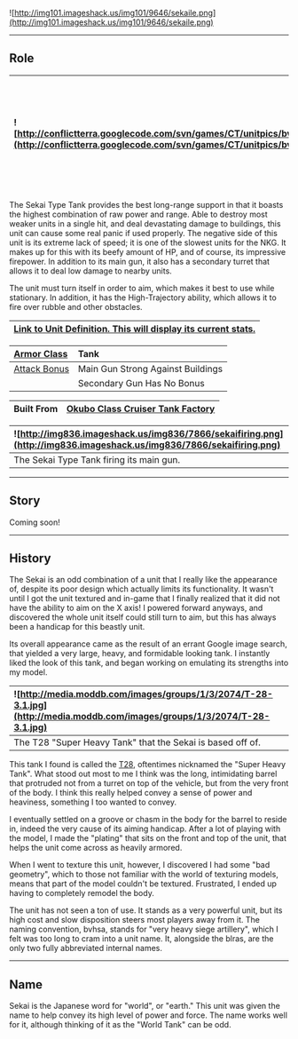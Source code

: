 ![http://img101.imageshack.us/img101/9646/sekaile.png](http://img101.imageshack.us/img101/9646/sekaile.png)


---


## Role ##

|![http://conflictterra.googlecode.com/svn/games/CT/unitpics/bvhsa.png](http://conflictterra.googlecode.com/svn/games/CT/unitpics/bvhsa.png)|Heavily armored, long range artillery.  Has secondary gun.  Must turn to aim.|
|:------------------------------------------------------------------------------------------------------------------------------------------|:----------------------------------------------------------------------------|

The Sekai Type Tank provides the best long-range support in that it boasts the highest combination of raw power and range.  Able to destroy most weaker units in a single hit, and deal devastating damage to buildings, this unit can cause some real panic if used properly.  The negative side of this unit is its extreme lack of speed; it is one of the slowest units for the NKG.  It makes up for this with its beefy amount of HP, and of course, its impressive firepower.  In addition to its main gun, it also has a secondary turret that allows it to deal low damage to nearby units.

The unit must turn itself in order to aim, which makes it best to use while stationary.  In addition, it has the High-Trajectory ability, which allows it to fire over rubble and other obstacles.

|[Link to Unit Definition.  This will display its current stats.](http://code.google.com/p/conflictterra/source/browse/games/CT/units/bvhsa.lua)|
|:----------------------------------------------------------------------------------------------------------------------------------------------|

|[Armor Class](http://code.google.com/p/conflictterra/wiki/ArmorSystem)|Tank|
|:---------------------------------------------------------------------|:---|
|[Attack Bonus](http://code.google.com/p/conflictterra/wiki/ArmorSystem)|Main Gun Strong Against Buildings|
|  |Secondary Gun Has No Bonus|

|Built From|[Okubo Class Cruiser Tank Factory](http://code.google.com/p/conflictterra/wiki/NKGOkuboClassCruiser)|
|:---------|:---------------------------------------------------------------------------------------------------|

|![http://img836.imageshack.us/img836/7866/sekaifiring.png](http://img836.imageshack.us/img836/7866/sekaifiring.png)|
|:------------------------------------------------------------------------------------------------------------------|
|The Sekai Type Tank firing its main gun.|


---


## Story ##
Coming soon!


---


## History ##
The Sekai is an odd combination of a unit that I really like the appearance of, despite its poor design which actually limits its functionality.  It wasn't until I got the unit textured and in-game that I finally realized that it did not have the ability to aim on the X axis!  I powered forward anyways, and discovered the whole unit itself could still turn to aim, but this has always been a handicap for this beastly unit.

Its overall appearance came as the result of an errant Google image search, that yielded a very large, heavy, and formidable looking tank.  I instantly liked the look of this tank, and began working on emulating its strengths into my model.

|![http://media.moddb.com/images/groups/1/3/2074/T-28-3.1.jpg](http://media.moddb.com/images/groups/1/3/2074/T-28-3.1.jpg)|
|:------------------------------------------------------------------------------------------------------------------------|
|The T28 "Super Heavy Tank" that the Sekai is based off of.|

This tank I found is called the [T28](http://en.wikipedia.org/wiki/T28_Super_Heavy_Tank), oftentimes nicknamed the "Super Heavy Tank".  What stood out most to me I think was the long, intimidating barrel that protruded not from a turret on top of the vehicle, but from the very front of the body.  I think this really helped convey a sense of power and heaviness, something I too wanted to convey.

I eventually settled on a groove or chasm in the body for the barrel to reside in, indeed the very cause of its aiming handicap.  After a lot of playing with the model, I made the "plating" that sits on the front and top of the unit, that helps the unit come across as heavily armored.

When I went to texture this unit, however, I discovered I had some "bad geometry", which to those not familiar with the world of texturing models, means that part of the model couldn't be textured.  Frustrated, I ended up having to completely remodel the body.

The unit has not seen a ton of use.  It stands as a very powerful unit, but its high cost and slow disposition steers most players away from it.  The naming convention, bvhsa, stands for "very heavy siege artillery", which I felt was too long to cram into a unit name.  It, alongside the blras, are the only two fully abbreviated internal names.


---


## Name ##
Sekai is the Japanese word for "world", or "earth."  This unit was given the name to help convey its high level of power and force.  The name works well for it, although thinking of it as the "World Tank" can be odd.